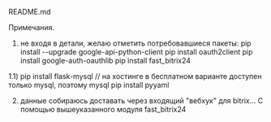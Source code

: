 README.md

Примечания.

1) не входя в детали, желаю отметить потребовавшиеся пакеты:
pip install --upgrade google-api-python-client
pip install oauth2client
pip install google-auth-oauthlib
pip install fast_bitrix24

1.1)
pip install flask-mysql // на хостинге в бесплатном варианте доступен только mysql, поэтому mysql
pip install pyyaml

2) данные собираюсь доставать через входящий "вебхук" для bitrix... С помощью вышеуказанного модуля fast_bitrix24
